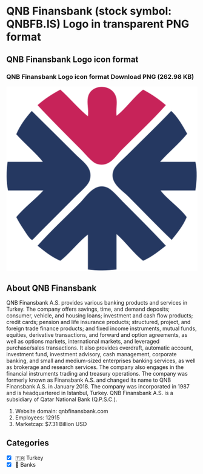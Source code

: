 # QNB Finansbank (stock symbol: QNBFB.IS) Logo in transparent PNG format

## QNB Finansbank Logo icon format

### QNB Finansbank Logo icon format Download PNG (262.98 KB)

![QNB Finansbank Logo icon format Download PNG (262.98 KB)](/img/orig/QNBFB.IS-be15852d.png)

## About QNB Finansbank

QNB Finansbank A.S. provides various banking products and services in Turkey. The company offers savings, time, and demand deposits; consumer, vehicle, and housing loans; investment and cash flow products; credit cards; pension and life insurance products; structured, project, and foreign trade finance products; and fixed income instruments, mutual funds, equities, derivative transactions, and forward and option agreements, as well as options markets, international markets, and leveraged purchase/sales transactions. It also provides overdraft, automatic account, investment fund, investment advisory, cash management, corporate banking, and small and medium-sized enterprises banking services, as well as brokerage and research services. The company also engages in the financial instruments trading and treasury operations. The company was formerly known as Finansbank A.S. and changed its name to QNB Finansbank A.S. in January 2018. The company was incorporated in 1987 and is headquartered in Istanbul, Turkey. QNB Finansbank A.S. is a subsidiary of Qatar National Bank (Q.P.S.C.).

1. Website domain: qnbfinansbank.com
2. Employees: 12915
3. Marketcap: $7.31 Billion USD


## Categories
- [x] 🇹🇷 Turkey
- [x] 🏦 Banks
